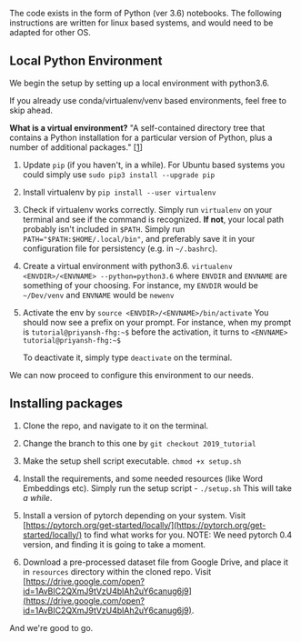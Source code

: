 The code exists in the form of Python (ver 3.6) notebooks.
The following instructions are written for linux based systems, and would need to be adapted for other OS.

## Local Python Environment
We begin the setup by setting up a local environment with python3.6.

If you already use conda/virtualenv/venv based environments, feel free to skip ahead.

**What is a virtual environment?** "A self-contained directory tree that contains a Python installation for a particular version of Python, plus a number of additional packages." [[1](https://docs.python.org/3/tutorial/venv.html)]


1. Update `pip` (if you haven't, in a while). 
For Ubuntu based systems you could simply use `sudo pip3 install --upgrade pip` 

2. Install virtualenv by `pip install --user virtualenv`

3. Check if virtualenv works correctly. Simply run `virtualenv` on your terminal and see if the command is recognized.
	**If not**, your local path probably isn't included in `$PATH`. 
	Simply run `PATH="$PATH:$HOME/.local/bin"`, 
		and preferably save it in your configuration file for persistency (e.g. in `~/.bashrc`). 

4. Create a virtual environment with python3.6. `virtualenv <ENVDIR>/<ENVNAME> --python=python3.6` where `ENVDIR` and `ENVNAME` are something of your choosing. For instance, my `ENVDIR` would be `~/Dev/venv` and `ENVNAME` would be `newenv`

5. Activate the env by `source <ENVDIR>/<ENVNAME>/bin/activate`
	You should now see a prefix on your prompt.
	For instance, when my prompt is `tutorial@priyansh-fhg:~$` before the activation, it turns to `<ENVNAME> tutorial@priyansh-fhg:~$`

	To deactivate it, simply type `deactivate` on the terminal.

We can now proceed to configure this environment to our needs.

## Installing packages

1. Clone the repo, and navigate to it on the terminal. 

2. Change the branch to this one by `git checkout 2019_tutorial`

3. Make the setup shell script executable. `chmod +x setup.sh`

4. Install the requirements, and some needed resources (like Word Embeddings etc). Simply run the setup script - `./setup.sh`
	This will take _a while_.

5. Install a version of pytorch depending on your system. Visit [https://pytorch.org/get-started/locally/](https://pytorch.org/get-started/locally/) to find what works for you.
NOTE: We need pytorch 0.4 version, and finding it is going to take a moment. 

6. Download a pre-processed dataset file from Google Drive, and place it in `resources` directory within the cloned repo. Visit [https://drive.google.com/open?id=1AvBIC2QXmJ9tVzU4blAh2uY6canug6j9](https://drive.google.com/open?id=1AvBIC2QXmJ9tVzU4blAh2uY6canug6j9).

And we're good to go.
